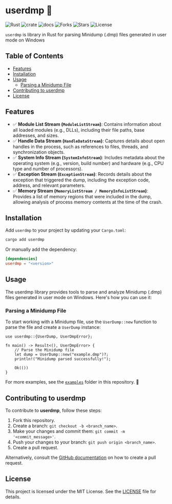 # userdmp 🦀

![Rust](https://img.shields.io/badge/made%20with-Rust-red)
![crate](https://img.shields.io/crates/v/userdmp.svg)
![docs](https://docs.rs/userdmp/badge.svg)
![Forks](https://img.shields.io/github/forks/joaoviictorti/userdmp)
![Stars](https://img.shields.io/github/stars/joaoviictorti/userdmp)
![License](https://img.shields.io/github/license/joaoviictorti/userdmp)

`userdmp` is library in Rust for parsing Minidump (.dmp) files generated in user mode on Windows

## Table of Contents

- [Features](#features)
- [Installation](#installation)
- [Usage](#usage)
    - [Parsing a Minidump File](#parsing-a-minidump-file)
- [Contributing to userdmp](#contributing-to-userdmp)
- [License](#license)

## Features

- ✅ **Module List Stream (`ModuleListStream`)**: Contains information about all loaded modules (e.g., DLLs), including their file paths, base addresses, and sizes.  
- ✅ **Handle Data Stream (`HandleDataStream`)**: Captures details about open handles in the process, such as references to files, threads, and synchronization objects.  
- ✅ **System Info Stream (`SystemInfoStream`)**: Includes metadata about the operating system (e.g., version, build number) and hardware (e.g., CPU type and number of processors).  
- ✅ **Exception Stream (`ExceptionStream`)**: Records details about the exception that triggered the dump, including the exception code, address, and relevant parameters.  
- ✅ **Memory Stream (`MemoryListStream / MemoryInfoListStream`)**: Provides a list of memory regions that were included in the dump, allowing analysis of process memory contents at the time of the crash.

## Installation

Add `userdmp` to your project by updating your `Cargo.toml`:
```bash
cargo add userdmp
```

Or manually add the dependency:
```toml
[dependencies]
userdmp = "<version>"
```

## Usage

The userdmp library provides tools to parse and analyze Minidump (.dmp) files generated in user mode on Windows. Here's how you can use it:

### Parsing a Minidump File

To start working with a Minidump file, use the `UserDump::new` function to parse the file and create a `UserDump` instance:
```rust, ignore
use userdmp::{UserDump, UserDmpError};

fn main() -> Result<(), UserDmpError> {
    // Parse the Minidump file
    let dump = UserDump::new("example.dmp")?;
    println!("Minidump parsed successfully!");

    Ok(())
}
```

For more examples, see the [`examples`](./examples) folder in this repository. 📂


## Contributing to userdmp

To contribute to **userdmp**, follow these steps:

1. Fork this repository.
2. Create a branch: `git checkout -b <branch_name>`.
3. Make your changes and commit them: `git commit -m '<commit_message>'`.
4. Push your changes to your branch: `git push origin <branch_name>`.
5. Create a pull request.

Alternatively, consult the [GitHub documentation](https://docs.github.com/en/pull-requests/collaborating-with-pull-requests) on how to create a pull request.

## License

This project is licensed under the MIT License. See the [LICENSE](/LICENSE) file for details.